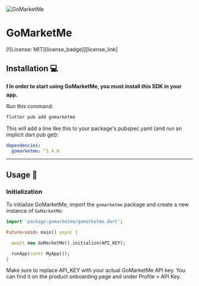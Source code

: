 
![GoMarketMe](https://static.gomarketme.net/assets/gmm-icon.png "GoMarketMe")

# GoMarketMe

[![License: MIT][license_badge]][license_link]

## Installation 💻

**❗ In order to start using GoMarketMe, you must install this SDK in your app.**

Run this command:

```sh
flutter pub add gomarketme
```

This will add a line like this to your package's pubspec.yaml (and run an implicit dart pub get):

```yaml
dependencies:
  gomarketme: ^1.4.0
```

---

## Usage 🚀

### Initialization

To initialize GoMarketMe, import the `gomarketme` package and create a new instance of `GoMarketMe`:

```dart
import 'package:gomarketme/gomarketme.dart';

Future<void> main() async {

  await new GoMarketMe().initialize(API_KEY);

  runApp(const MyApp());
}
```

Make sure to replace API_KEY with your actual GoMarketMe API key. You can find it on the product onboarding page and under Profile > API Key.